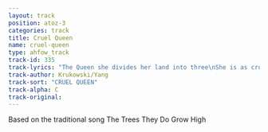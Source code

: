 ```yaml
---
layout: track
position: atoz-3
categories: track
title: Cruel Queen
name: cruel-queen
type: ahfow_track
track-id: 335
track-lyrics: "The Queen she divides her land into three\nShe is as cruel as she wants to be\nMany an hour she sits there all alone\nAll alone - but always thinking\nWhich of my children loves me the best?\nIâ€˜ll give them everything, leave none to the rest\nI'll give them all my land and my jewels too\nBut my love - none shall have it\nMother, dear mother, you've done me a great wrong\nYou married me when I was far too young\nThe man was rich, but he left me with a child\nI need your gold to feed him\nDaughter, dear daughter, I've done you no wrong\nI married you to a great lord's son\nFind a new man for when I'm dead and gone\nAs for gold, I'll give you nothing\nMother, dear mother, if you see fit\nGrant me your kingdom and I'll watch over it\nI will rule your land as you would yourself\nFor I am most like you\nDaughter, dear daughter, no I don't see fit\nTo give you my land, you'll have none of it\nYour words offend me for how could you presume\nThat you could rule as I do?\nWhich of my children loves me the best?\nIâ€˜ll give them everything, leave none to the rest\nI'll give them all my land and my jewels too\nBut my love - none shall have it\nMother, dear mother, I do not want your land\nI don't want your riches, nor jewels on my hand\nMy request is simple, it's every child's desire\nI only want your blessing\nDaughter, dear daughter, you're nothing but a fool\nThis world is governed by one and only rule\nI will die with all my land and all my jewels too\nAnd my love - none shall have it"
track-author: Krukowski/Yang
track-sort: "CRUEL QUEEN"
track-alpha: C
track-original: 
---
```

Based on the traditional song The Trees They Do Grow High